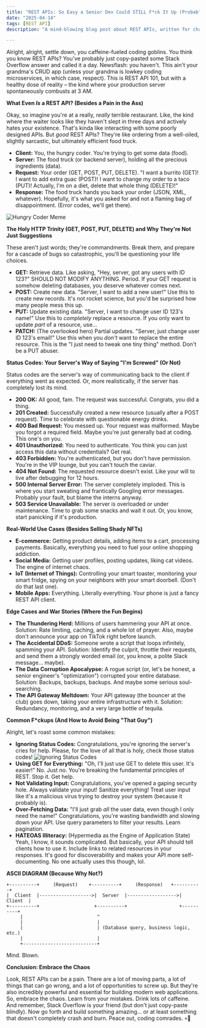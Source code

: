 ```yaml
---
title: "REST APIs: So Easy a Senior Dev Could STILL F*ck It Up (Probably Will)"
date: "2025-04-14"
tags: [REST API]
description: "A mind-blowing blog post about REST APIs, written for chaotic Gen Z engineers who probably just YOLO'd their way into a senior position."

---
```


Alright, alright, settle down, you caffeine-fueled coding goblins. You think you know REST APIs? You've probably just copy-pasted some Stack Overflow answer and called it a day. Newsflash: you haven't. This ain't your grandma's CRUD app (unless your grandma is lowkey coding microservices, in which case, respect). This is REST API 101, but with a healthy dose of reality – the kind where your production server spontaneously combusts at 3 AM.

**What Even *Is* a REST API? (Besides a Pain in the Ass)**

Okay, so imagine you're at a really, *really* terrible restaurant. Like, the kind where the waiter looks like they haven't slept in three days and actively hates your existence. That's kinda like interacting with some poorly designed APIs. But *good* REST APIs? They're like ordering from a well-oiled, slightly sarcastic, but ultimately efficient food truck.

*   **Client:** You, the hungry coder. You're trying to get some data (food).
*   **Server:** The food truck (or backend server), holding all the precious ingredients (data).
*   **Request:** Your order (GET, POST, PUT, DELETE). "I want a burrito (GET)! I want to add extra guac (POST)! I want to change my order to a taco (PUT)! Actually, I'm on a diet, delete that whole thing (DELETE)!"
*   **Response:** The food truck hands you back your order (JSON, XML, whatever). Hopefully, it's what you asked for and not a flaming bag of disappointment. (Error codes, we'll get there).

![Hungry Coder Meme](https://i.imgflip.com/33j2v1.jpg)

**The Holy HTTP Trinity (GET, POST, PUT, DELETE) and Why They're Not Just Suggestions**

These aren't just words; they're commandments. Break them, and prepare for a cascade of bugs so catastrophic, you'll be questioning your life choices.

*   **GET:** Retrieve data. Like asking, "Hey, server, got any users with ID 123?" SHOULD NOT MODIFY ANYTHING. Period. If your GET request is somehow deleting databases, you deserve whatever comes next.
*   **POST:** Create new data. "Server, I want to add a new user!" Use this to create new records. It's not rocket science, but you'd be surprised how many people mess this up.
*   **PUT:** Update existing data. "Server, I want to change user ID 123's name!" Use this to *completely* replace a resource. If you only want to update *part* of a resource, use…
*   **PATCH:** (The overlooked hero) Partial updates. "Server, just change user ID 123's email!" Use this when you *don't* want to replace the entire resource. This is the "I just need to tweak one tiny thing" method. Don't be a PUT abuser.

**Status Codes: Your Server's Way of Saying "I'm Screwed" (Or Not)**

Status codes are the server's way of communicating back to the client if everything went as expected. Or, more realistically, if the server has completely lost its mind.

*   **200 OK:** All good, fam. The request was successful. Congrats, you did a thing.
*   **201 Created:** Successfully created a new resource (usually after a POST request). Time to celebrate with questionable energy drinks.
*   **400 Bad Request:** You messed up. Your request was malformed. Maybe you forgot a required field. Maybe you're just generally bad at coding. This one's on you.
*   **401 Unauthorized:** You need to authenticate. You think you can just access this data without credentials? Get real.
*   **403 Forbidden:** You're authenticated, but you don't have permission. You're in the VIP lounge, but you can't touch the caviar.
*   **404 Not Found:** The requested resource doesn't exist. Like your will to live after debugging for 12 hours.
*   **500 Internal Server Error:** The server completely imploded. This is where you start sweating and frantically Googling error messages. Probably your fault, but blame the interns anyway.
*   **503 Service Unavailable:** The server is overloaded or under maintenance. Time to grab some snacks and wait it out. Or, you know, start panicking if it's production.

**Real-World Use Cases (Besides Selling Shady NFTs)**

*   **E-commerce:** Getting product details, adding items to a cart, processing payments. Basically, everything you need to fuel your online shopping addiction.
*   **Social Media:** Getting user profiles, posting updates, liking cat videos. The engine of internet chaos.
*   **IoT (Internet of Things):** Controlling your smart toaster, monitoring your smart fridge, spying on your neighbors with your smart doorbell. (Don't do that last one).
*   **Mobile Apps:** Everything. Literally everything. Your phone is just a fancy REST API client.

**Edge Cases and War Stories (Where the Fun Begins)**

*   **The Thundering Herd:** Millions of users hammering your API at once. Solution: Rate limiting, caching, and a whole lot of prayer. Also, maybe don't announce your app on TikTok right before launch.
*   **The Accidental DDoS:** Someone wrote a script that loops infinitely, spamming your API. Solution: Identify the culprit, throttle their requests, and send them a strongly worded email (or, you know, a polite Slack message... maybe).
*   **The Data Corruption Apocalypse:** A rogue script (or, let's be honest, a senior engineer's "optimization") corrupted your entire database. Solution: Backups, backups, backups. And maybe some serious soul-searching.
*   **The API Gateway Meltdown:** Your API gateway (the bouncer at the club) goes down, taking your entire infrastructure with it. Solution: Redundancy, monitoring, and a very large bottle of tequila.

**Common F*ckups (And How to Avoid Being "That Guy")**

Alright, let's roast some common mistakes:

*   **Ignoring Status Codes:** Congratulations, you're ignoring the server's cries for help. Please, for the love of all that is holy, check those status codes!
    ![Ignoring Status Codes](https://i.imgflip.com/41p6p8.jpg)
*   **Using GET for Everything:** "Oh, I'll just use GET to delete this user. It's easier!" No. Just no. You're breaking the fundamental principles of REST. Stop it. Get help.
*   **Not Validating Input:** Congratulations, you've opened a gaping security hole. Always validate your input! Sanitize everything! Treat user input like it's a malicious virus trying to destroy your system (because it probably is).
*   **Over-Fetching Data:** "I'll just grab *all* the user data, even though I only need the name!" Congratulations, you're wasting bandwidth and slowing down your API. Use query parameters to filter your results. Learn pagination.
*   **HATEOAS Illiteracy:** (Hypermedia as the Engine of Application State) Yeah, I know, it sounds complicated. But basically, your API should tell clients how to use it. Include links to related resources in your responses. It's good for discoverability and makes your API more self-documenting. No one actually uses this though, lol.

**ASCII DIAGRAM (Because Why Not?)**

```
+----------+     (Request)    +----------+     (Response)   +----------+
|  Client  |------------------->|  Server  |------------------>|  Client  |
+----------+                    +----------+                   +----------+
     |                           ^
     |                           |
     |                           | (Database query, business logic, etc.)
     |                           |
     +---------------------------+
```

Mind. Blown.

**Conclusion: Embrace the Chaos**

Look, REST APIs can be a pain. There are a lot of moving parts, a lot of things that can go wrong, and a lot of opportunities to screw up. But they're also incredibly powerful and essential for building modern web applications. So, embrace the chaos. Learn from your mistakes. Drink lots of caffeine. And remember, Stack Overflow is your friend (but don't just copy-paste blindly). Now go forth and build something amazing… or at least something that doesn't completely crash and burn. Peace out, coding comrades. 💀🙏
